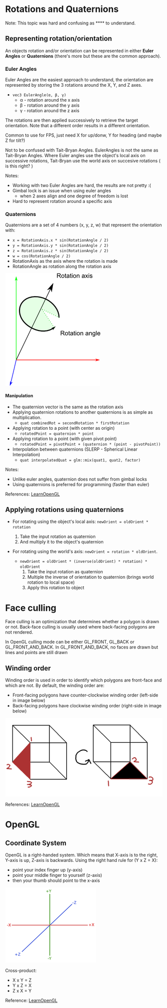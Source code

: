 # Rotations and Quaternions

Note: This topic was hard and confusing as **** to understand. 

## Representing rotation/orientation

An objects rotation and/or orientation can be represented in either **Euler Angles** or **Quaternions** (there's more but these are the common approach). 

### Euler Angles 

Euler Angles are the easiest approach to understand, the orientation are represented by storing the 3 rotations around the X, Y, and Z axes. 

- `vec3 EulerAngle(α, β, γ)`
  - α - rotation around the x axis
  - β - rotation around the y axis
  - γ - rotation around the z axis

The rotations are then applied successively to retrieve the target orientation. Note that a different order results in a different orientation.

Common to use for FPS, just need X for up/donw, Y for heading (and maybe Z for tilt?)

Not to be confused with Tait-Bryan Angles. EulerAngles is not the same as Tait-Bryan Angles. Where Euler angles use the object's local axis on successive rotations, Tait-Bryan use the world axis on succesive rotations ( is this right? )

Notes:
- Working with two Euler Angles are hard, the results are not pretty :(
- Gimbal lock is an issue when using euler angles
  - when 2 axes align and one degree of freedom is lost
- Hard to represent rotation around a specific axis

### Quaternions

Quaternions are a set of 4 numbers (x, y, z, w) that represent the orientation with:
- `x = RotationAxis.x * sin(RotationAngle / 2)`
- `y = RotationAxis.y * sin(RotationAngle / 2)`
- `z = RotationAxis.z * sin(RotationAngle / 2)`
- `w = cos(RotationAngle / 2)`
- RotationAxis as the axis where the rotation is made
- RotationAngle as rotation along the rotation axis

![](img/quaternion.png)

#### Manipulation

- The quaternion vector is the same as the rotation axis
- Applying quaternion rotations to another quaternions is as simple as multiplication.
  - `quat combinedRot = secondRotation * firstRotation`
- Applying rotation to a point (with center as origin)
  - `rotatedPoint = quaternion * point`
- Applying rotation to a point (with given pivot point)
  - `rotatedPoint = pivotPoint + (quaternion * (point - pivotPoint))`
- Interpolation between quaternions (SLERP - Spherical Linear Interpolation)
  - `quat interpolatedQuat = glm::mix(quat1, quat2, factor)`

Notes:
- Unlike euler angles, quaternion does not suffer from gimbal locks
- Using quaternions is preferred for programming (faster than euler)

References: [LearnOpenGL](http://www.opengl-tutorial.org/intermediate-tutorials/tutorial-17-quaternions/#euler-angles)

## Applying rotations using quaternions

- For rotating using the object's local axis: `newOrient = oldOrient * rotation`
  1. Take the input rotation as quaternion
  2. And multiply it to the object's quaternion

- For rotating using the world's axis: `newOrient = rotation * oldOrient`.
  - `newOrient = oldOrient * (inverse(oldOrient) * rotation) * oldOrient`
    1. Take the input rotation as quaternion
    2. Multiple the inverse of orientation to quaternion (brings world rotation to local space)
    3. Apply this rotation to object

# Face culling

Face culling is an optimization that determines whether a polygon is drawn or not. Back-face culling is usually used where back-facing polygons are not rendered.

In OpenGL culling mode can be either GL_FRONT, GL_BACK or GL_FRONT_AND_BACK. In GL_FRONT_AND_BACK, no faces are drawn but lines and points are still drawn

## Winding order

Winding order is used in order to identify which polygons are front-face and which are not. By default, the winding order are:
- Front-facing polygons have counter-clockwise winding order (left-side in image below)
- Back-facing polygons have clockwise winding order (right-side in image below)

![](img/face-culling.png)

References: [LearnOpenGL](https://learnopengl.com/Advanced-OpenGL/Face-culling)

# OpenGL

## Coordinate System

OpenGL is a right-handed system. Which means that X-axis is to the right, Y-axis is up, Z-axis is backwards. 
Using the right hand rule for (Y x Z = X):
- point your index finger up (y-axis)
- point your middle finger to yourself (z-axis)
- then your thumb should point to the x-axis

![](img/opengl-coordinate-system.png)

Cross-product:
- X x Y = Z
- Y x Z = X
- Z x X = Y

Reference: [LearnOpenGL](https://learnopengl.com/Getting-Started/Coordinate-Systems)